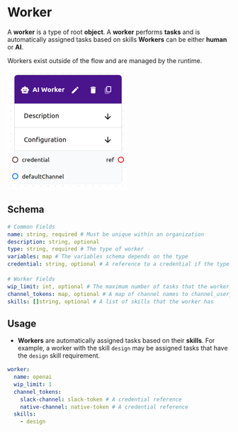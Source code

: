 # Worker

A **worker** is a type of root **object**. A **worker** performs **tasks** and is automatically assigned tasks based on skills **Workers** can be either **human** or **AI**.

Workers exist outside of the flow and are managed by the runtime.

![Worker](./worker-schema-gui.png)

## Schema

```yaml
# Common Fields
name: string, required # Must be unique within an organization
description: string, optional
type: string, required # The type of worker
variables: map # The variables schema depends on the type
credential: string, optional # A reference to a credential if the type requires one

# Worker Fields
wip_limit: int, optional # The maximum number of tasks that the worker can have in progress
channel_tokens: map, optional # A map of channel names to channel_user_token credentials
skills: []string, optional # A list of skills that the worker has
```

## Usage

- **Workers** are automatically assigned tasks based on their **skills**. For example, a worker with the skill `design` may be assigned tasks that have the `design` skill requirement.

```yaml
worker:
  name: openai
  wip_limit: 1
  channel_tokens:
    slack-channel: slack-token # A credential reference
    native-channel: native-token # A credential reference
  skills:
    - design
```
